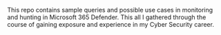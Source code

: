 This repo contains sample queries and possible use cases in monitoring and hunting in Microsoft 365 Defender. This all I gathered through the course of gaining exposure and experience in my Cyber Security career.
